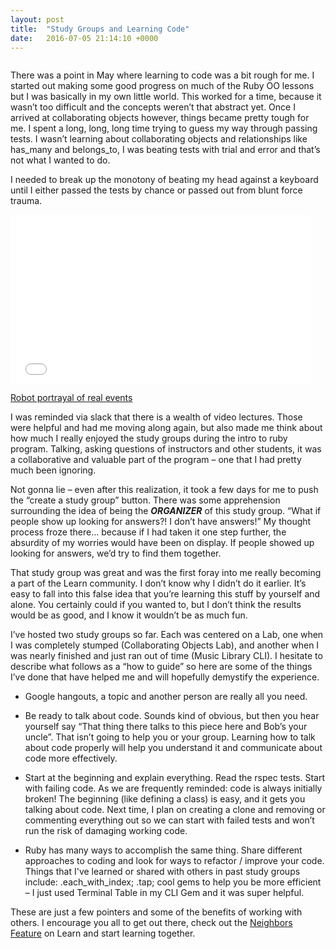 ```yaml
---
layout: post
title:  "Study Groups and Learning Code"
date:   2016-07-05 21:14:10 +0000
---
```


```
```
There was a point in May where learning to code was a bit rough for me.  I started out making some good progress on much of the Ruby OO lessons but I was basically in my own little world.  This worked for a time, because it wasn’t too difficult and the concepts weren’t that abstract yet.  Once I arrived at collaborating objects however, things became pretty tough for me.  I spent a long, long, long time trying to guess my way through passing tests.  I wasn’t learning about collaborating objects and relationships like has_many and belongs_to, I was beating tests with trial and error and that’s not what I wanted to do.  

I needed to break up the monotony of beating my head against a keyboard until I either passed the tests by chance or passed out from blunt force trauma.  

<iframe src="//giphy.com/embed/NHIecaiSc7YjK" width="480" height="270" frameBorder="0" class="giphy-embed" allowFullScreen></iframe><p><a href="http://giphy.com/gifs/robot-simone-giertz-NHIecaiSc7YjK">Robot portrayal of real events</a></p>

I was reminded via slack that there is a wealth of video lectures.  Those were helpful and had me moving along again, but also made me think about how much I really enjoyed the study groups during the intro to ruby program.  Talking, asking questions of instructors and other students, it was a collaborative and valuable part of the program – one that I had pretty much been ignoring.  

Not gonna lie – even after this realization, it took a few days for me to push the “create a study group” button.  There was some apprehension surrounding the idea of being the ***ORGANIZER*** of this study group.  “What if people show up looking for answers?!  I don’t have answers!”  My thought process froze there… because if I had taken it one step further, the absurdity of my worries would have been on display.  If people showed up looking for answers, we’d try to find them together.  

That study group was great and was the first foray into me really becoming a part of the Learn community.  I don’t know why I didn’t do it earlier.  It’s easy to fall into this false idea that you’re learning this stuff by yourself and alone.  You certainly could if you wanted to, but I don’t think the results would be as good, and I know it wouldn’t be as much fun.  

I’ve hosted two study groups so far.  Each was centered on a Lab, one when I was completely stumped (Collaborating Objects Lab), and another when I was nearly finished and just ran out of time (Music Library CLI).  I hesitate to describe what follows as a “how to guide” so here are some of the things I’ve done that have helped me and will hopefully demystify the experience.

* Google hangouts, a topic and another person are really all you need.  

* Be ready to talk about code.  Sounds kind of obvious, but then you hear yourself say “That thing there talks to this piece here and Bob’s your uncle”.  That isn’t going to help you or your group.  Learning how to talk about code properly will help you understand it and communicate about code more effectively.

* Start at the beginning and explain everything.  Read the rspec tests.  Start with failing code.  As we are frequently reminded: code is always initially broken!  The beginning (like defining a class) is easy, and it gets you talking about code.  Next time, I plan on creating a clone and removing or commenting everything out so we can start with failed tests and won’t run the risk of damaging working code. 

* Ruby has many ways to accomplish the same thing.  Share different approaches to coding and look for ways to refactor / improve your code.  Things that I've learned or shared with others in past study groups include:  .each_with_index; .tap; cool gems to help you be more efficient – I just used Terminal Table in my CLI Gem and it was super helpful.

These are just a few pointers and some of the benefits of working with others.  I encourage you all to get out there, check out the [Neighbors Feature](https://learn.co/neighbors) on Learn and start learning together.


